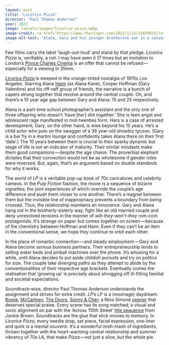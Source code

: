 ```yaml
---
layout: post
title: "Licorice Pizza"
director: "Paul Thomas Anderson"
year: 2021
image: /assets/images/licorice-pizza.webp
image-credit: <a href="https://www.theringer.com/2022/1/11/22878015/lets-talk-licorice-pizza">MGM</a>
image-alt-text: "Alana, Gary and his younger brotherare sat in a convertable car. The two boys look ahead and Alana, who is driving, stares to the camera breaking the fourth wall" 
---
```


Few films carry the label ‘laugh-out-loud’ and stand by that pledge. _Licorice Pizza_ is, verifiably, a riot. I may have seen it 17 times but an invitation to London’s [Prince Charles Cinema](https://www.instagram.com/p/CryUFoQIWmW/) is an offer that cannot be refused — especially for a viewing in 35mm.

_[Licorice Pizza](https://en.wikipedia.org/wiki/Licorice_Pizza_%28store%29#:~:text=Licorice%20Pizza%20was%20a%20Los,the%20shape%20of%20a%20pizza.)_ is steeped in the orange-tinted nostalgia of 1970s Los Angeles. Starring Alana [Haim](https://www.youtube.com/watch?v=ZjuA_o6Jzyo&ab_channel=HaimVEVO) (as Alana Kane), Cooper Hoffman (Gary Valentine) and his riff-raff group of friends, the narrative is a bunch of capers strung together that revolve around the central couple. Oh, and there’s a 10 year age gap between Gary and Alana: 15 and 25 respectively.

Alana is a part-time school photographer’s assistant and the only one of three offspring who doesn’t ‘have [her] shit together.’ She is teen angst and adolescent rage manifested in mid-twenties form. Hers is a case of arrested development; Gary, on the other hand, is wise beyond his 15 years. He’s a child actor who puts on the swagger of a 38 year-old showbiz tycoon. (Gary is a bar fly in a martini lounge and confidently takes Alana there on their first ‘date’.) The 10 years between them is crucial to their sparky dynamic but stage of life is not an indicator of maturity. Their similar mindsets make them good companions — despite the age chasm. The proverbial elephant dictates that their connection would not be as wholesome if gender roles were reversed. But, again, that’s an argument based on double standards for why it works.

The world of _LP_ is a veritable pop-up book of 70s caricatures and celebrity cameos. In the _Pulp Fiction_ fashion, the movie is a sequence of bizarre vignettes; the joint experiences of which override the couple’s age difference and push them closer to one another. There’s a magnet between them but the invisible line of inappropriacy prevents a boundary from being crossed. Thus, the relationship maintains an innocence. Gary and Alana hang out in the brotherly-sisterly way, fight like an old married couple and deny unresolved tensions in the manner of _will-they-won’t-they_ rom-com protagonists. It’s strange on paper but comes together on screen — because of the chemistry between Hoffman and Haim. Even if they can’t be an item in the conventional sense, we hope they continue to orbit each other.

In the place of romantic connection — and steady employment — Gary and Alana become _serious_ business partners. Their entrepreneurship lends to selling water beds and pinball machines over the phone. It’s amusing for a while, until Alana decides to put aside childish pursuits and try on politics for size. The couple take diverging paths as they attempt to abide by the conventionalities of their respective age brackets. Eventually comes the realisation that ‘growing up’ is precisely about shrugging off ill-fitting familial and societal expectations.

Soundtrack-wise, director Paul Thomas Anderson understands the assignment and strives for extra credit. _LP_’s LP is a (moonage) daydream: [Bowie](https://www.youtube.com/watch?v=4ZKqbPZ6tug&ab_channel=DavidBowie-Topic), [McCartney](https://www.youtube.com/watch?v=dxHgEu_o0lo&ab_channel=PaulMcCartney-Topic), [The Doors](https://www.youtube.com/watch?v=6lnoM25D-js&ab_channel=TheDoors-Topic), [Sonny & Cher](https://www.youtube.com/watch?v=IBtTyfPcuog&ab_channel=Sonny%26Cher-Topic); a Nina Simone [opener](https://www.youtube.com/watch?v=-1eoGz0v1oA&ab_channel=NinaSimone-Topic) that deserves special praise. Every scene has its song matched; a visual and sonic alignment on par with the ‘Across 110th Street’ [title sequence](https://www.youtube.com/watch?v=9gs1_ndm3r4&ab_channel=DouglasGarner) from _Jackie Brown_. Soundtracks are the glue that stick movies to memory. In _Licorice Pizza_, every needle drop, set piece, facial expression, one-liner and quirk is a mental souvenir. It’s a wonderful mish-mash of ingredients, thrown together with the heart-warming central relationship and summer vibrancy of 70s LA, that make _Pizza_ — not just a slice, but the whole pie.

